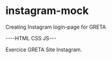 # instagram-mock
Creating Instagram login-page for GRETA

----HTML CSS JS---

Exercice GRETA Site Instagram.
